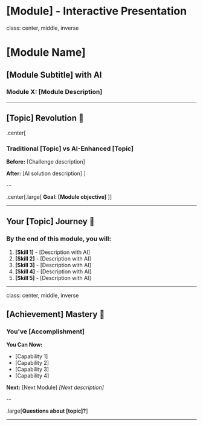 # [Module] - Interactive Presentation

class: center, middle, inverse

# [Module Name]
## [Module Subtitle] with AI

### Module X: [Module Description]

---

## [Topic] Revolution 🚀

.center[
### Traditional [Topic] vs AI-Enhanced [Topic]

**Before:** [Challenge description]

**After:** [AI solution description]
]

--

.center[.large[
**Goal: [Module objective]**
]]

---

## Your [Topic] Journey 🎯

### By the end of this module, you will:

1. **[Skill 1]** - [Description with AI]
2. **[Skill 2]** - [Description with AI] 
3. **[Skill 3]** - [Description with AI]
4. **[Skill 4]** - [Description with AI]
5. **[Skill 5]** - [Description with AI]

---

class: center, middle, inverse

## [Achievement] Mastery 🎯

### You've [Accomplishment]

**You Can Now:**
- [Capability 1]
- [Capability 2]
- [Capability 3]
- [Capability 4]

**Next:** [Next Module]
*[Next description]*

--

.large[**Questions about [topic]?**]

---
